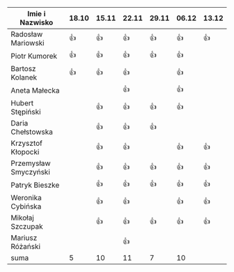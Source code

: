 Imie i Nazwisko  | 18.10 | 15.11 |22.11| 29.11 | 06.12 | 13.12 |
---------------- | ----- | ----- |-----| ----- | ----- | ----- |
Radosław Mariowski | :+1: | :+1: |:+1:| :+1:| :+1: | :+1: |
Piotr Kumorek	 | :+1:	| :+1: | :+1: | :+1: | :+1: | |
Bartosz Kolanek	 | :+1:	| :+1: |:+1:| | :+1: | |
Aneta Małecka	 | 	|  |:+1:| | :+1: | |
Hubert Stępiński |      |:+1:| :+1:|:+1:|:+1:  | | 
Daria Chełstowska |        | :+1: |:+1:| :+1: | | |
Krzysztof Kłopocki |      | :+1: | :+1: | | :+1: | :+1: |
Przemysław Smyczyński |      | :+1: |:+1:| :+1: | :+1: | :+1: |
Patryk Bieszke |      | :+1: |:+1:| :+1: | :+1: | :+1: |
Weronika Cybińska |     | :+1: | :+1: | | :+1: | :+1: |
Mikołaj Szczupak  |     | :+1: | :+1: | :+1: | :+1: | :+1: |
Mariusz Różański |     |      | :+1: |  | | |
suma             | 5   | 10 | 11 | 7 | 10 | |
